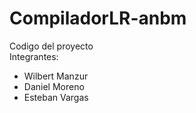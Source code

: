 # CompiladorLR-anbm
Codigo del proyecto  
Integrantes:  
- Wilbert Manzur  
- Daniel Moreno  
- Esteban Vargas
